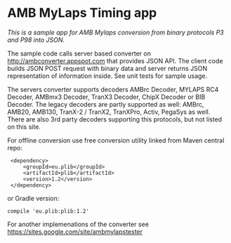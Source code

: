 AMB MyLaps Timing app
===============

*This is a sample app for AMB Mylaps conversion from binary protocols P3 and P98 into JSON.*
 
The sample code calls server based converter on http://ambconverter.appspot.com that provides JSON API.
The client code builds JSON POST request with binary data and server returns JSON representation of information inside. See unit tests for sample usage.

The servers converter supports decoders AMBrc Decoder, MYLAPS RC4 Decoder, AMBmx3 Decoder, TranX3 Decoder, ChipX Decoder or BIB Decoder. 
The legacy decoders are partly supported as well: AMBrc, AMB20, AMB130, TranX-2 / TranX2, TranXPro, Activ, PegaSys as well. 
There are also 3rd party decoders supporting this protocols, but not listed on this site.

For offline conversion use free conversion utility linked from Maven central repo:

```
 <dependency>
     <groupId>eu.plib</groupId>
     <artifactId>plib</artifactId>
     <version>1.2</version>
 </dependency>
```
or Gradle version:
```
compile 'eu.plib:plib:1.2'
```
For another implemenations of the converter see https://sites.google.com/site/ambmylapstester


